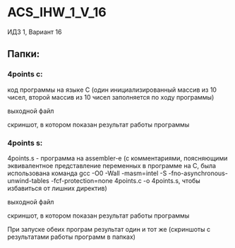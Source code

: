 # ACS_IHW_1_V_16
ИДЗ 1, Вариант 16

## Папки:

### 4points c:

код программы на языке C (один инициализированный массив из 10 чисел, второй массив из 10 чисел заполняется по ходу программы)

выходной файл

скриншот, в котором показан результат работы программы 

### 4points s:

4points.s - программа на assembler-е (с комментариями, поясняющими эквивалентное представление переменных в программе на C, была использована команда gcc -O0 -Wall -masm=intel -S -fno-asynchronous-unwind-tables -fcf-protection=none 4points.c -o 4points.s, чтобы избавиться от лишних директив)

выходной файл

скриншот, в котором показан результат работы программы

При запуске обеих програм результат один и тот же (скриншоты с результатами работы программ в папках)
